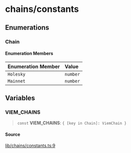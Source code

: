 # chains/constants

## Enumerations

### Chain

#### Enumeration Members

| Enumeration Member | Value |
| :------ | :------ |
| `Holesky` | `number` |
| `Mainnet` | `number` |

## Variables

### VIEM\_CHAINS

> `const` **VIEM\_CHAINS**: `{ [key in Chain]: ViemChain }`

#### Source

[lib/chains/constants.ts:9](https://github.com/PufferFinance/puffer-sdk/blob/1d1e0f56353f68627f89fcbefdf7413c184aec36/lib/chains/constants.ts#L9)
